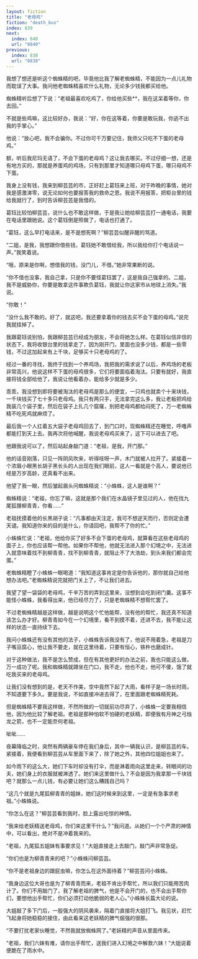 ```yaml
---
layout: fiction
title: "老母鸡"
fiction: "death_bus"
index: 839
next:
  index: 840
  url: "0840"
previous:
  index: 838
  url: "0838"
---
```

我想了想还是听这个蜘蛛精的吧，毕竟他比我了解老蜘蛛精，不能因为一点儿礼物而耽误了大事。我问他老蜘蛛精喜欢什么礼物，无论多少钱我都买给他。

蜘蛛精听后想了下说：“老祖最喜欢吃鸡了，你给他买些**，我在这呆着等你，你去回。”

不就是些鸡嘛，这比较好办，我说：“好，你在这等着，你要是敢玩我，你逃不出我的手掌心。”

他说：“放心吧，我不会骗你。不过你可千万要记住，我师父只吃不下蛋的老母鸡。”

额，听后我尼玛无语了，不会下蛋的老母鸡？这让我去哪买。不过仔细一想，还是有地方买的，那就是养蛋鸡的鸡场，只有到那里才知道哪只母鸡下蛋，哪只母鸡不下蛋。

我身上没有钱，我来到柳芸芸的市，正好赶上葛钰来上班，对于昨晚的事情，她对我是感激涕零，说无论如何也要报答我的救命之恩。我说不用报答，把柜台里的钱给我就行了，到时告诉柳芸芸是我借的。

葛钰比较怕柳芸芸，说什么也不敢这样做，于是我让她给柳芸芸打一通电话，我要在电话里跟她说。这个葛钰倒是照做了，电话也打通了。

“葛钰，这么早打电话来，是不是想死啊？”柳芸芸似醒非醒的骂道。

“二姐，是我，我想跟你借些钱，葛钰她不敢借给我，所以我给你打个电话说一声。”我笑着说。

“哦，原来是你啊，想借我的钱，没门儿，不借。”她非常果断的说。

“你不借也没事，我自己拿，只是你不要怪葛钰罢了，这是我自己强拿的。二姐，我不是威胁你，你要是敢拿这件事欺负葛钰，我就让你这家市从地球上消失。”我说。

“你敢！”

“没什么我不敢的。好了，就这吧，我还要拿着你的钱去买不会下蛋的母鸡。”说完我就挂掉了。

我跟葛钰说别怕，我跟柳芸芸已经成为朋友，不会将她怎么样。在葛钰似信非信的状态下，我将收银台里的钱拿走了，因为刚开门，里面也没多少钱，都是一些零钱，不过这加起来有上千块，足够买十只老母鸡的了。

经过一番的寻找，我终于找到一个养鸡场，我把我的需求说了以后，养鸡场的老板非常高兴，他说这样不下蛋的母鸡很多，它们将要面临着淘汰。只要有就好，我直接将钱全部给他了，我说让他看着办，能给多少就是多少。

乖乖，我没想到即将要被淘汰的老母鸡是那么的便宜，一只鸡也就卖个十来块钱，一千块钱买了七十多只老母鸡。我只有两只手，无法拿完这么多，我让老板把鸡给我装几个袋子里，然后在袋子上扎几个窟窿，别把老母鸡都给闷死了，万一老蜘蛛精不吃死鸡就麻烦了。

最后我一个人扛着五大袋子老母鸡回去了，到门口时，现蜘蛛精还在睡觉，呼噜声都能打到天上去。我再次将他喊醒，我说老母鸡买来了，这下可以进去了吧。

他跟我说可以了，然后站起身敲门道：“老祖，是我，开门那。”

他的话音刚落，只见一阵阴风吹来，听得吱呀一声，木门就被人拉开了。紧接着一个浓眉小眼黑长胡子黑长头的人出现在我们眼前，这人一看就是个高人，要说他已经是万岁高龄，还真看不出来。

他望了我一眼，然后皱起眉头问蜘蛛精说：“小蛛蛛，这人是谁啊？”

蜘蛛精说：“老祖，你忘了嘛，这就是那个我们在水晶镜子里见过的人，他在找九尾狐狸柳青青，你看……”

老祖抚摸着他的长黑胡子说：“凡事都由天注定，我可不想逆天而行，否则定会遭天谴。我知道你来的目的是什么，你请回吧，我帮不了你的忙。”

小蛛蛛忙说：“老祖，他给你买了好多不会下蛋的老母鸡，就算看在这些老母鸡的面子上，你也应该帮一帮他。如果你不帮他，他就无法进入那个幻境之中，无法进入就意味着找不到柳青青，找不到柳青青，就阻止不了大浩劫，到头来我们都会完蛋。”

老蜘蛛精瞪了小蛛蛛一眼喝道：“我知道这事肯定是你告诉他的，那你就自己给他想办法吧。”老蜘蛛精说完就把门关上了，不让我们进去。

我望了望一袋袋的老母鸡，千辛万苦的弄到这里来，没想到会吃到闭门羹。这事不能怪小蛛蛛，我看得出来，他已经尽力了，只是老蜘蛛精不想帮忙罢了。

不过老蜘蛛精越是这样做，越是说明这个忙他能帮，没有他的帮忙，我还真不知道该怎么办才好。柳青青如今在一个幻境里，看不到摸不着，还进不去，我不能让这样的状态一直持续下去。

我问小蛛蛛还有没有其他的法子，小蛛蛛告诉我没有了，他说不用着急，老祖是刀子嘴豆腐心，他让我不要走，就在这里待着，只要有恒心，铁杵也磨成针。

对于这种做法，我不是怎么赞成，但在有其他更好的办法之前，我也只能这么做，万一成功了呢。我和蜘蛛精就蹲坐在门口，我不走，他也不走，他可不傻，饿了就吃我买来的老母鸡。

让我们没有想到的是，老天不作美，空中竟然下起了大雨，看样子是一场长时雨，不知道要下多久。要是我说，不如直接冲进去得了，在里面跟老蜘蛛精死耗。

但是蜘蛛精不要我这样做，不然所做的一切就前功尽弃了，小蛛蛛一定要我相信他，因为他比较了解老祖。老祖是那种怕软不怕硬的老妖精，即便我有月神之弓烛龙之箭，也不一定能奈何老祖。

呲呲……

夜幕降临之时，突然有两辆豪车停在我们身后，其中一辆我认识，是柳芸芸的车。紧接着，我便看到柳芸芸从车里面下来了，除了她之外，其他四位姐姐也来了。

如今雨下的这么大，她们下车时却没有打伞，而是淋着雨向这里走来，转眼间的功夫，她们身上的衣服就被淋透了。她们来这里做什么？不会是因为我拿那一千块钱吧？就那么一点儿钱，有必要让她们这么糟践自己吗？

“这几个就是九尾狐柳青青的姐妹，她们这时候来到这里，一定是有急事求老祖。”小蛛蛛说。

“你怎么在这？”柳芸芸看到我时，脸上露出吃惊的神情。

“我来给老妖精送老母鸡，你们来这里干什么？”我问道。从她们一个个严肃的神情中，可以看出，绝对不是冲着我来的。

“老祖，九尾狐五姐妹有事要求见！”大姐直接走上去敲门，敲门声非常急促。

“你们也是为柳青青来的吧？”小蛛蛛问柳芸芸。

“你不是老祖身边的跟屁虫嘛，你怎么在这外面待着？”柳芸芸问小蛛蛛。

“我身边这位大哥也是为了柳青青而来，老祖不肯出手帮忙，所以我们只能用苦肉计了。你们不用敲门了，我了解老祖的脾气，他是不会开门的，也不会出手帮你们，要想他出手帮忙，你们必须打动他脆弱的老人心。”小蛛蛛长篇大论的说。

大姐敲了多下门后，一股强大的阴风袭来，隔着门直接将大姐打飞。我见状，赶忙飞起身将她稳稳的接住，由此看来这老妖精的脾气倔强的很那。

“不要打扰老家伙睡觉，不然我就放蜘蛛网了。”老妖精的声音从里面传来。

“老祖，我们六妹有难，请你出手帮忙，送我们进入幻境之中解救六妹！”大姐说着便跪在了雨水中。